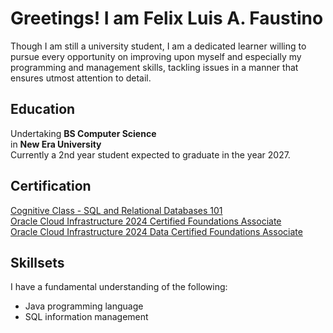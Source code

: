 <h1>Greetings! I am Felix Luis A. Faustino</h1>
Though I am still a university student, I am a dedicated learner willing to pursue every opportunity on improving upon myself and especially my programming and management skills, tackling issues in a manner that ensures utmost attention to detail.
<h2>Education</h2>
Undertaking <b>BS Computer Science</b> </br>
in <b>New Era University</b> </br>
Currently a 2nd year student expected to graduate in the year 2027.

<h2>Certification</h2>
<a href="https://courses.cognitiveclass.ai/certificates/f5753967501a42f8985f9a839d629489"> Cognitive Class -  SQL and Relational Databases 101 </a> </br>
<a href="https://catalog-education.oracle.com/pls/certview/sharebadge?id=AB14C43C1911251C4166E1E3AF5C822CBAF8F4E1A254890B3C1B95E29FE4189C"> Oracle Cloud Infrastructure 2024 Certified Foundations Associate </a> </br>
<a href="https://catalog-education.oracle.com/pls/certview/sharebadge?id=AB14C43C1911251C4166E1E3AF5C822C3C438FC7C6B48C00042D0B1456E1C5DF"> Oracle Cloud Infrastructure 2024 Data Certified Foundations Associate </a>
<h2>Skillsets</h2>
I have a fundamental understanding of the following: </br>
<ul>
<li>Java programming language</li>
<li>SQL information management</li>
</ul>
